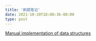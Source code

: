 ```yaml
---
title: '刷题笔记'
date: 2021-10-20T18:00:36-08:00
type: post
---
```


[Manual implementation of data structures](/posts/implementdatastructure/)